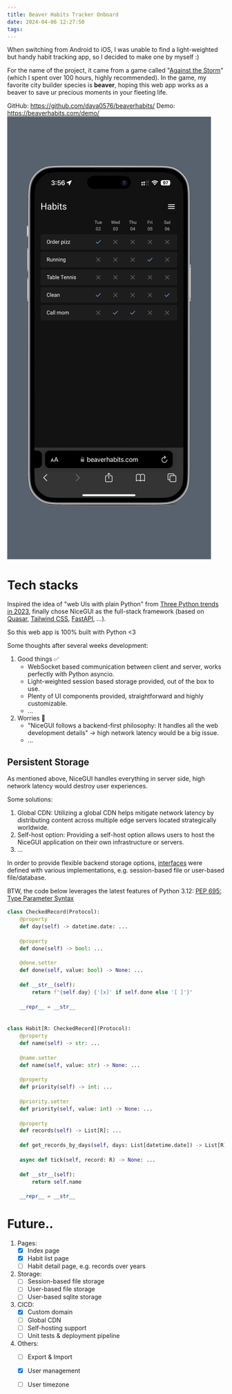 ```yaml
---
title: Beaver Habits Tracker Onboard
date: 2024-04-06 12:27:50
tags:
---
```



When switching from Android to iOS, I was unable to find a light-weighted but handy habit tracking app, so I decided to make one by myself :)

For the name of the project, it came from a game called "[Against the Storm](https://store.steampowered.com/app/1336490/Against_the_Storm/)" (which I spent over 100 hours, highly recommended). In the game, my favorite city builder species is **beaver**, hoping this web app works as a beaver to save ur precious moments in your fleeting life.

<!--more--> 

GitHub: https://github.com/daya0576/beaverhabits/
Demo: https://beaverhabits.com/demo/
![40740423-A4AB-4806-9A6A-6F1B896FC8AE_1_201_a](../images/blog/2021-09-04-jvm-note/40740423-A4AB-4806-9A6A-6F1B896FC8AE_1_201_a.jpeg)


# Tech stacks
Inspired the idea of "web UIs with plain Python" from [Three Python trends in 2023](https://blog.jerrycodes.com/python-trends-in-2023/), finally chose NiceGUI as the full-stack framework (based on [Quasar](https://quasar.dev/), [Tailwind CSS](https://tailwindcss.com/), [FastAPI](https://fastapi.tiangolo.com/), ...). 

So this web app is 100% built with Python <3 

Some thoughts after several weeks development:

1. Good things ✅
    - WebSocket based communication between client and server, works perfectly with Python asyncio.
    - Light-weighted session based storage provided, out of the box to use.
    - Plenty of UI components provided, straightforward and highly customizable.
    - ...
2. Worries 🤔
    - "NiceGUI follows a backend-first philosophy: It handles all the web development details" -> high network latency would be a big issue.
    - ...

## Persistent Storage
As mentioned above, NiceGUI handles everything in server side, high network latency would destroy user experiences.

Some solutions:
1. Global CDN:  Utilizing a global CDN helps mitigate network latency by distributing content across multiple edge servers located strategically worldwide.
2. Self-host option: Providing a self-host option allows users to host the NiceGUI application on their own infrastructure or servers.
3. ...

In order to provide flexible backend storage options, [interfaces](https://github.com/daya0576/beaverhabits/blob/master/beaverhabits/storage/storage.py) were defined with various implementations, e.g. session-based file or user-based file/database.

BTW, the code below leverages the latest features of Python 3.12: [PEP 695: Type Parameter Syntax](https://docs.python.org/3/whatsnew/3.12.html#pep-695-type-parameter-syntax)

```python
class CheckedRecord(Protocol):
    @property
    def day(self) -> datetime.date: ...

    @property
    def done(self) -> bool: ...

    @done.setter
    def done(self, value: bool) -> None: ...

    def __str__(self):
        return f"{self.day} {'[x]' if self.done else '[ ]'}"

    __repr__ = __str__


class Habit[R: CheckedRecord](Protocol):
    @property
    def name(self) -> str: ...

    @name.setter
    def name(self, value: str) -> None: ...

    @property
    def priority(self) -> int: ...

    @priority.setter
    def priority(self, value: int) -> None: ...

    @property
    def records(self) -> List[R]: ...

    def get_records_by_days(self, days: List[datetime.date]) -> List[R]: ...

    async def tick(self, record: R) -> None: ...

    def __str__(self):
        return self.name

    __repr__ = __str__
```

# Future..
1. Pages:
    - [x] Index page
    - [x] Habit list page
    - [ ] Habit detail page, e.g. records over years
2. Storage:
    - [ ] Session-based file storage
    - [ ] User-based file storage
    - [ ] User-based sqlite storage
3. CICD:
    - [x] Custom domain
    - [ ] Global CDN
    - [ ] Self-hosting support
    - [ ] Unit tests & deployment pipeline
4. Others:
    - [ ] Export & Import
    - [x] User management
    - [ ] User timezone



